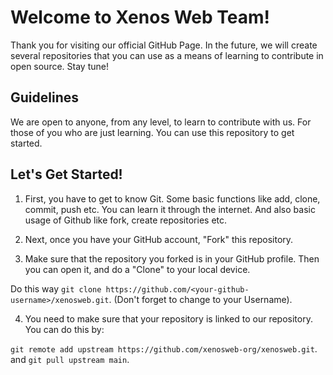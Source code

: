 # Welcome to Xenos Web Team!

Thank you for visiting our official GitHub Page. In the future, we will create several repositories that you can use as a means of learning to contribute in open source. Stay tune!

## Guidelines

We are open to anyone, from any level, to learn to contribute with us. For those of you who are just learning. You can use this repository to get started.

## Let's Get Started!

1. First, you have to get to know Git. Some basic functions like add, clone, commit, push etc. You can learn it through the internet. And also basic usage of Github like fork, create repositories etc.

2. Next, once you have your GitHub account, "Fork" this repository.

3. Make sure that the repository you forked is in your GitHub profile. Then you can open it, and do a "Clone" to your local device. 

Do this way `git clone https://github.com/<your-github-username>/xenosweb.git`. (Don't forget to change <your-github-username> to your Username).

4. You need to make sure that your repository is linked to our repository. You can do this by:

`git remote add upstream https://github.com/xenosweb-org/xenosweb.git`. and
`git pull upstream main`.

 

